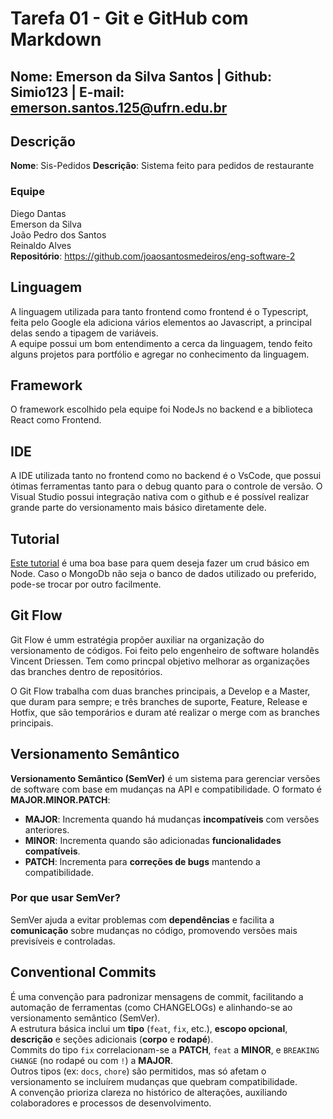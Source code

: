 # Tarefa 01 - Git e GitHub com Markdown

## Nome: Emerson da Silva Santos | Github: Simio123 | E-mail: emerson.santos.125@ufrn.edu.br

## Descrição
**Nome**: Sis-Pedidos 
**Descrição**: Sistema feito para pedidos de restaurante

### Equipe
Diego Dantas <br>
Emerson da Silva <br>
João Pedro dos Santos <br>
Reinaldo Alves <br>
**Repositório**: https://github.com/joaosantosmedeiros/eng-software-2

## Linguagem
A linguagem utilizada para tanto frontend como frontend é o Typescript, feita pelo Google ela adiciona vários elementos ao Javascript, a principal delas sendo a tipagem de variáveis.<br>
A equipe possui um bom entendimento a cerca da linguagem, tendo feito alguns projetos para portfólio e agregar no conhecimento da linguagem.

## Framework
O framework escolhido pela equipe foi NodeJs no backend e a biblioteca React como Frontend. 

## IDE
A IDE utilizada tanto no frontend como no backend é o VsCode, que possui ótimas ferramentas tanto para o debug quanto para o controle de versão. O Visual Studio possui integração nativa com o github e é possível realizar grande parte do versionamento mais básico diretamente dele.

## Tutorial
[Este tutorial](https://www.youtube.com/watch?v=_7UQPve99r4) é uma boa base para quem deseja fazer um crud básico em Node. Caso o MongoDb não seja o banco de dados utilizado ou preferido, pode-se trocar por outro facilmente.

## Git Flow
Git Flow é umm estratégia propõer auxiliar na organização do versionamento de códigos. Foi feito pelo engenheiro de software holandês Vincent Driessen. Tem como princpal objetivo melhorar as organizações das branches dentro de repositórios.

O Git Flow trabalha com duas branches principais, a Develop e a Master, que duram para sempre; e três branches de suporte, Feature, Release e Hotfix, que são temporários e duram até realizar o merge com as branches principais.

## Versionamento Semântico
**Versionamento Semântico (SemVer)** é um sistema para gerenciar versões de software com base em mudanças na API e compatibilidade. O formato é **MAJOR.MINOR.PATCH**:

- **MAJOR**: Incrementa quando há mudanças **incompatíveis** com versões anteriores.
- **MINOR**: Incrementa quando são adicionadas **funcionalidades compatíveis**.
- **PATCH**: Incrementa para **correções de bugs** mantendo a compatibilidade.

### Por que usar SemVer?
SemVer ajuda a evitar problemas com **dependências** e facilita a **comunicação** sobre mudanças no código, promovendo versões mais previsíveis e controladas.

## Conventional Commits
É uma convenção para padronizar mensagens de commit, facilitando a automação de ferramentas (como CHANGELOGs) e alinhando-se ao versionamento semântico (SemVer).  
A estrutura básica inclui um **tipo** (`feat`, `fix`, etc.), **escopo opcional**, **descrição** e seções adicionais (**corpo** e **rodapé**).  
Commits do tipo `fix` correlacionam-se a **PATCH**, `feat` a **MINOR**, e `BREAKING CHANGE` (no rodapé ou com `!`) a **MAJOR**.  
Outros tipos (ex: `docs`, `chore`) são permitidos, mas só afetam o versionamento se incluírem mudanças que quebram compatibilidade.  
A convenção prioriza clareza no histórico de alterações, auxiliando colaboradores e processos de desenvolvimento.
